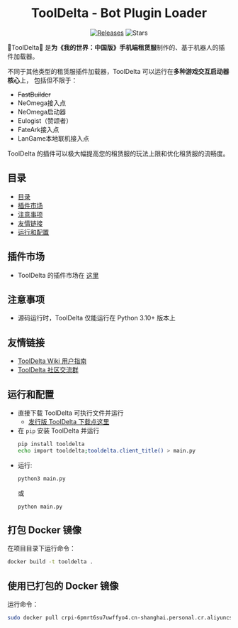 <h1 align="center">ToolDelta - Bot Plugin Loader</h1>

<p align="center">
  <a href="https://github.com/ToolDelta/ToolDelta/releases"><img src="https://img.shields.io/github/v/release/ToolDelta/ToolDelta?display_name=tag&sort=semver" alt="Releases"></a>
  <img src="https://img.shields.io/github/stars/ToolDelta/ToolDelta.svg?style=falt" alt="Stars">
</p>

🍓ToolDelta🍓 是**为《我的世界：中国版》手机端租赁服**制作的、基于机器人的插件加载器。

不同于其他类型的租赁服插件加载器，ToolDelta 可以运行在**多种游戏交互启动器核心**上， 包括但不限于：
   - ~~FastBuilder~~
   - NeOmega接入点
   - NeOmega启动器
   - Eulogist（赞颂者）
   - FateArk接入点
   - LanGame本地联机接入点

ToolDelta 的插件可以极大幅提高您的租赁服的玩法上限和优化租赁服的流畅度。


## 目录
- [目录](#目录)
- [插件市场](#插件市场)
- [注意事项](#注意事项)
- [友情链接](#友情链接)
- [运行和配置](#运行和配置)



## 插件市场
- ToolDelta 的插件市场在 [这里](https://github.com/ToolDelta-Basic/PluginMarket)



## 注意事项
- 源码运行时，ToolDelta 仅能运行在 Python 3.10+ 版本上


## 友情链接
- [ToolDelta Wiki 用户指南](https://wiki.tooldelta.top/)
- [ToolDelta 社区交流群](http://qm.qq.com/cgi-bin/qm/qr?_wv=1027&k=ywf-Y9Sb7G3McLAN7TveI-qh-g1FEtLB&authKey=C0ZLK09UWRzWv9dpReVnZljSnZ15crGpNpdT5O%2BX%2B%2BQvZ%2Bsm2BWfN8qqdJ5OMnTq&noverify=0&group_code=1030755163)



## 运行和配置
- 直接下载 ToolDelta 可执行文件并运行
   - [发行版 ToolDelta 下载点这里](https://github.com/ToolDelta/ToolDelta/releases)
- 在 `pip` 安装 ToolDelta 并运行
   ```sh
   pip install tooldelta
   echo import tooldelta;tooldelta.client_title() > main.py
   ```
- 运行:
   ```sh
   python3 main.py
   ```
   或
   ```
   python main.py
   ```

## 打包 Docker 镜像
在项目目录下运行命令：
```sh
docker build -t tooldelta .
```

## 使用已打包的 Docker 镜像
运行命令：
```sh
sudo docker pull crpi-6pmrt6su7uwffyo4.cn-shanghai.personal.cr.aliyuncs.com/tooldelta/tooldelta:latest
```
